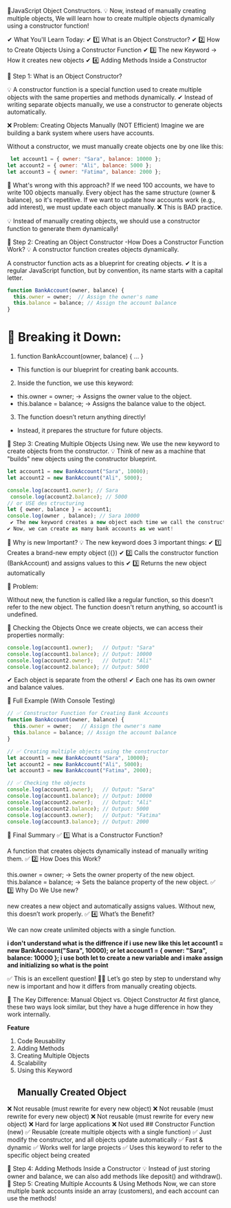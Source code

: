 📌JavaScript Object Constructors.
💡 Now, instead of manually creating multiple objects,
We will learn how to create multiple objects dynamically using a constructor function!

✔ What You'll Learn Today:
✔ 1️⃣ What is an Object Constructor?
✔ 2️⃣ How to Create Objects Using a Constructor Function
✔ 3️⃣ The new Keyword → How it creates new objects
✔ 4️⃣ Adding Methods Inside a Constructor

📌 Step 1: What is an Object Constructor?

💡 A constructor function is a special function used to create multiple objects with the same properties and methods dynamically.
✔ Instead of writing separate objects manually, we use a constructor to generate objects automatically.

❌ Problem: Creating Objects Manually (NOT Efficient)
Imagine we are building a bank system where users have accounts.

Without a constructor, we must manually create objects one by one like this:

```js
 let account1 = { owner: "Sara", balance: 10000 };
let account2 = { owner: "Ali", balance: 5000 };
let account3 = { owner: "Fatima", balance: 2000 };

```
🔴 What's wrong with this approach?
If we need 100 accounts, we have to write 100 objects manually.
Every object has the same structure (owner & balance), so it's repetitive.
If we want to update how accounts work (e.g., add interest), we must update each object manually.
❌ This is BAD practice.


💡 Instead of manually creating objects, we should use a constructor function to generate them dynamically!


📌 Step 2: Creating an Object Constructor
-How Does a Constructor Function Work?
💡 A constructor function creates objects dynamically.

A constructor function acts as a blueprint for creating objects.
✔ It is a regular JavaScript function, but by convention, its name starts with a capital letter.

```js
function BankAccount(owner, balance) {
  this.owner = owner;  // Assign the owner's name
  this.balance = balance; // Assign the account balance
}

```

# 📌 Breaking it Down:

1. function BankAccount(owner, balance) { ... }
  - This function is our blueprint for creating bank accounts.
2. Inside the function, we use this keyword:
  - this.owner = owner; → Assigns the owner value to the object.
  - this.balance = balance; → Assigns the balance value to the object.
3. The function doesn’t return anything directly!
  - Instead, it prepares the structure for future objects.

📌 Step 3: Creating Multiple Objects Using new.
We use the new keyword to create objects from the constructor.
💡 Think of new as a machine that "builds" new objects using the constructor blueprint.

```javascript
let account1 = new BankAccount("Sara", 10000);
let account2 = new BankAccount("Ali", 5000);

console.log(account1.owner); // Sara
 console.log(account2.balance); // 5000
// or USE des ctructuring
let { owner, balance } = account1;
console.log(owner , balance); // Sara 10000
 ✔ The new keyword creates a new object each time we call the constructor.
✔ Now, we can create as many bank accounts as we want!
```

📌 Why is new Important?
💡 The new keyword does 3 important things:
✔ 1️⃣ Creates a brand-new empty object ({})
✔ 2️⃣ Calls the constructor function (BankAccount) and assigns values to this
✔ 3️⃣ Returns the new object automatically

🔴 Problem:

Without new, the function is called like a regular function, so this doesn't refer to the new object.
The function doesn't return anything, so account1 is undefined.

📌 Checking the Objects
Once we create objects, we can access their properties normally:
```js
console.log(account1.owner);   // Output: "Sara"
console.log(account1.balance); // Output: 10000
console.log(account2.owner);   // Output: "Ali"
console.log(account2.balance); // Output: 5000

```
✔ Each object is separate from the others!
✔ Each one has its own owner and balance values.

📌 Full Example (With Console Testing)
```js
// ✅ Constructor Function for Creating Bank Accounts
function BankAccount(owner, balance) {
  this.owner = owner;   // Assign the owner's name
  this.balance = balance; // Assign the account balance
}

// ✅ Creating multiple objects using the constructor
let account1 = new BankAccount("Sara", 10000);
let account2 = new BankAccount("Ali", 5000);
let account3 = new BankAccount("Fatima", 2000);

// ✅ Checking the objects
console.log(account1.owner);   // Output: "Sara"
console.log(account1.balance); // Output: 10000
console.log(account2.owner);   // Output: "Ali"
console.log(account2.balance); // Output: 5000
console.log(account3.owner);   // Output: "Fatima"
console.log(account3.balance); // Output: 2000

```

📌 Final Summary
✅ 1️⃣ What is a Constructor Function?

A function that creates objects dynamically instead of manually writing them.
✅ 2️⃣ How Does this Work?

this.owner = owner; → Sets the owner property of the new object.
this.balance = balance; → Sets the balance property of the new object.
✅ 3️⃣ Why Do We Use new?

new creates a new object and automatically assigns values.
Without new, this doesn’t work properly.
✅ 4️⃣ What’s the Benefit?

We can now create unlimited objects with a single function.

**i don't understand what is the diffrence if i use new like this let account1 = new BankAccount("Sara", 10000); or  let account1 = { owner: "Sara", balance: 10000 }; i use both let to create a new variable and i make   assign and initializing so what is the point**

✅ This is an excellent question! 🚀🔥
Let’s go step by step to understand why new is important and how it differs from manually creating objects.

📌 The Key Difference: Manual Object vs. Object Constructor
At first glance, these two ways look similar, but they have a huge difference in how they work internally.

  **Feature**
1. Code Reusability
2. Adding Methods
3. Creating Multiple  Objects
4. Scalability
5. Using this Keyword
      ## Manually Created Object
  ❌ Not reusable (must rewrite for every new object)
  ❌ Not reusable (must rewrite for every new object)
  ❌ Not reusable (must rewrite for every new object)
  ❌ Hard for large applications
  ❌ Not used
    ## Constructor Function (new)
   ✅ Reusable (create multiple objects with a single function)
   ✅ Just modify the constructor, and all objects update automatically
   ✅ Fast & dynamic
   ✅ Works well for large projects
   ✅ Uses this keyword to refer to the specific object being created


   📌 Step 4: Adding Methods Inside a Constructor
💡 Instead of just storing owner and balance, we can also add methods like deposit() and withdraw().
📌 Step 5: Creating Multiple Accounts & Using Methods
Now, we can store multiple bank accounts inside an array (customers), and each account can use the methods! 
